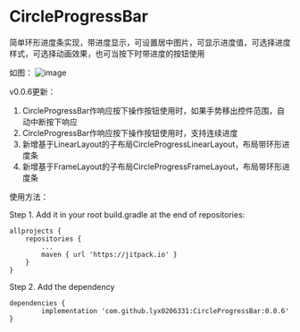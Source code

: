 # CircleProgressBar
简单环形进度条实现，带进度显示，可设置居中图片，可显示进度值，可选择进度样式，可选择动画效果，也可当按下时带进度的按钮使用

如图：
    ![image](https://github.com/lyx0206331/CircleProgressBar/previews/screenshot_0.png)

v0.0.6更新：
1. CircleProgressBar作响应按下操作按钮使用时，如果手势移出控件范围，自动中断按下响应
2. CircleProgressBar作响应按下操作按钮使用时，支持连续进度
3. 新增基于LinearLayout的子布局CircleProgressLinearLayout，布局带环形进度条
3. 新增基于FrameLayout的子布局CircleProgressFrameLayout，布局带环形进度条

使用方法：

Step 1. Add it in your root build.gradle at the end of repositories:

	allprojects {
		repositories {
			...
			maven { url 'https://jitpack.io' }
		}
	}
Step 2. Add the dependency

	dependencies {
	        implementation 'com.github.lyx0206331:CircleProgressBar:0.0.6'
	}

